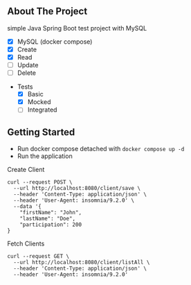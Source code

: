 
## About The Project
simple Java Spring Boot test project with MySQL

- [x] MySQL (docker compose)
- [x] Create
- [x] Read
- [ ] Update
- [ ] Delete
- Tests
  - [x] Basic
  - [x] Mocked
  - [ ] Integrated

## Getting Started
- Run docker compose detached with `docker compose up -d`
- Run the application

Create Client
```
curl --request POST \
  --url http://localhost:8080/client/save \
  --header 'Content-Type: application/json' \
  --header 'User-Agent: insomnia/9.2.0' \
  --data '{
	"firstName": "John",
	"lastName": "Doe",
	"participation": 200
}

```

Fetch Clients
```
curl --request GET \
  --url http://localhost:8080/client/listAll \
  --header 'Content-Type: application/json' \
  --header 'User-Agent: insomnia/9.2.0'
```
